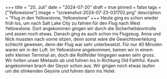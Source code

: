 +++
title = "20. Juli"
date = "2024-07-20"
draft = true
pinned = false
tags = ["Yellowstone"]
image = "screenshot-2024-07-23-031702.png"
description = "Flug in den Yellowstone, Yellowstone"
+++
Heute ging es schon wieder früh los, um nach Salt Lake City zu fahren für den Flug nach West Yellowstone. Dort angekommen gingen wir durch die Sicherheitskontrolle und assen noch etwas. Danach ging es auch schon ins Flugzeug. Anna und Nick mussten nach vorne sitzen, denn sonst wäre die Gewichtsverteilung schlecht gewesen, denn der Flug war sehr unterbesetzt. Für nur 40 Minuten waren wir in der Luft. Im Yellowstone angekommen, kamen wir in einem sehr kleinen Terminal an, doch die Rollfelder hingegen waren sehr gross. Wir holten unser Mietauto ab und fuhren los in Richtung Old Faithful. Kaum angekommen brach der Geysir schon aus. Wir gingen noch etwas laufen um die stinkenden Geysire und fuhren dann ins Hotel.